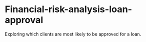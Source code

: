 # Financial-risk-analysis-loan-approval
Exploring which clients are most likely to be approved for a loan.
